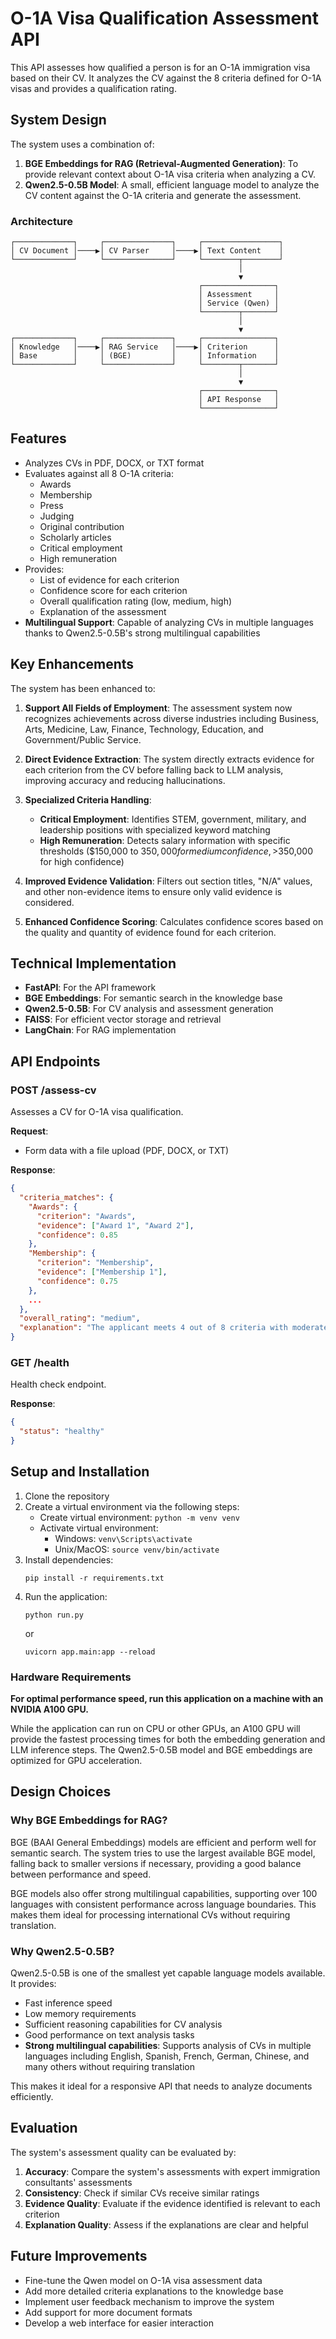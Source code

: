# O-1A Visa Qualification Assessment API

This API assesses how qualified a person is for an O-1A immigration visa based on their CV. It analyzes the CV against the 8 criteria defined for O-1A visas and provides a qualification rating.

## System Design

The system uses a combination of:

1. **BGE Embeddings for RAG (Retrieval-Augmented Generation)**: To provide relevant context about O-1A visa criteria when analyzing a CV.
2. **Qwen2.5-0.5B Model**: A small, efficient language model to analyze the CV content against the O-1A criteria and generate the assessment.

### Architecture

```
┌─────────────┐     ┌───────────────┐     ┌─────────────────┐
│ CV Document │────▶│ CV Parser     │────▶│ Text Content    │
└─────────────┘     └───────────────┘     └────────┬────────┘
                                                   │
                                                   ▼
                                          ┌────────────────┐
                                          │ Assessment     │
                                          │ Service (Qwen) │
                                          └────────┬───────┘
                                                   │
                                                   ▼
┌─────────────┐     ┌───────────────┐     ┌────────────────┐
│ Knowledge   │────▶│ RAG Service   │────▶│ Criterion      │
│ Base        │     │ (BGE)         │     │ Information    │
└─────────────┘     └───────────────┘     └────────┬───────┘
                                                   │
                                                   ▼
                                          ┌────────────────┐
                                          │ API Response   │
                                          └────────────────┘
```

## Features

- Analyzes CVs in PDF, DOCX, or TXT format
- Evaluates against all 8 O-1A criteria:
  - Awards
  - Membership
  - Press
  - Judging
  - Original contribution
  - Scholarly articles
  - Critical employment
  - High remuneration
- Provides:
  - List of evidence for each criterion
  - Confidence score for each criterion
  - Overall qualification rating (low, medium, high)
  - Explanation of the assessment
- **Multilingual Support**: Capable of analyzing CVs in multiple languages thanks to Qwen2.5-0.5B's strong multilingual capabilities

## Key Enhancements

The system has been enhanced to:

1. **Support All Fields of Employment**: The assessment system now recognizes achievements across diverse industries including Business, Arts, Medicine, Law, Finance, Technology, Education, and Government/Public Service.

2. **Direct Evidence Extraction**: The system directly extracts evidence for each criterion from the CV before falling back to LLM analysis, improving accuracy and reducing hallucinations.

3. **Specialized Criteria Handling**:
   - **Critical Employment**: Identifies STEM, government, military, and leadership positions with specialized keyword matching
   - **High Remuneration**: Detects salary information with specific thresholds ($150,000 to $350,000 for medium confidence, >$350,000 for high confidence)

4. **Improved Evidence Validation**: Filters out section titles, "N/A" values, and other non-evidence items to ensure only valid evidence is considered.

5. **Enhanced Confidence Scoring**: Calculates confidence scores based on the quality and quantity of evidence found for each criterion.

## Technical Implementation

- **FastAPI**: For the API framework
- **BGE Embeddings**: For semantic search in the knowledge base
- **Qwen2.5-0.5B**: For CV analysis and assessment generation
- **FAISS**: For efficient vector storage and retrieval
- **LangChain**: For RAG implementation

## API Endpoints

### POST /assess-cv

Assesses a CV for O-1A visa qualification.

**Request**:

- Form data with a file upload (PDF, DOCX, or TXT)

**Response**:

```json
{
  "criteria_matches": {
    "Awards": {
      "criterion": "Awards",
      "evidence": ["Award 1", "Award 2"],
      "confidence": 0.85
    },
    "Membership": {
      "criterion": "Membership",
      "evidence": ["Membership 1"],
      "confidence": 0.75
    },
    ...
  },
  "overall_rating": "medium",
  "explanation": "The applicant meets 4 out of 8 criteria with moderate confidence..."
}
```

### GET /health

Health check endpoint.

**Response**:

```json
{
  "status": "healthy"
}
```

## Setup and Installation

1. Clone the repository
2. Create a virtual environment via the following steps:
   - Create virtual environment: `python -m venv venv`
   - Activate virtual environment:
     - Windows: `venv\Scripts\activate`
     - Unix/MacOS: `source venv/bin/activate`
3. Install dependencies:
   ```
   pip install -r requirements.txt
   ```
4. Run the application:
   ```
   python run.py
   ```
   or
   ```
   uvicorn app.main:app --reload
   ```

### Hardware Requirements

**For optimal performance speed, run this application on a machine with an NVIDIA A100 GPU.**

While the application can run on CPU or other GPUs, an A100 GPU will provide the fastest processing times for both the embedding generation and LLM inference steps. The Qwen2.5-0.5B model and BGE embeddings are optimized for GPU acceleration.

## Design Choices

### Why BGE Embeddings for RAG?

BGE (BAAI General Embeddings) models are efficient and perform well for semantic search. The system tries to use the largest available BGE model, falling back to smaller versions if necessary, providing a good balance between performance and speed.

BGE models also offer strong multilingual capabilities, supporting over 100 languages with consistent performance across language boundaries. This makes them ideal for processing international CVs without requiring translation.

### Why Qwen2.5-0.5B?

Qwen2.5-0.5B is one of the smallest yet capable language models available. It provides:

- Fast inference speed
- Low memory requirements
- Sufficient reasoning capabilities for CV analysis
- Good performance on text analysis tasks
- **Strong multilingual capabilities**: Supports analysis of CVs in multiple languages including English, Spanish, French, German, Chinese, and many others without requiring translation

This makes it ideal for a responsive API that needs to analyze documents efficiently.

## Evaluation

The system's assessment quality can be evaluated by:

1. **Accuracy**: Compare the system's assessments with expert immigration consultants' assessments
2. **Consistency**: Check if similar CVs receive similar ratings
3. **Evidence Quality**: Evaluate if the evidence identified is relevant to each criterion
4. **Explanation Quality**: Assess if the explanations are clear and helpful

## Future Improvements

- Fine-tune the Qwen model on O-1A visa assessment data
- Add more detailed criteria explanations to the knowledge base
- Implement user feedback mechanism to improve the system
- Add support for more document formats
- Develop a web interface for easier interaction
